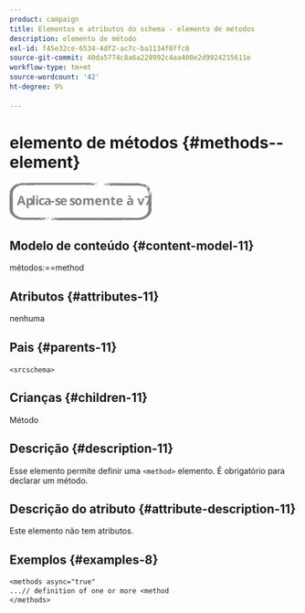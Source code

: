 ```yaml
---
product: campaign
title: Elementos e atributos do schema - elemento de métodos
description: elemento de método
exl-id: f45e32ce-6534-4df2-ac7c-ba1134f0ffc8
source-git-commit: 40da5774c8a6a228992c4aa400e2d9924215611e
workflow-type: tm+mt
source-wordcount: '42'
ht-degree: 9%

---
```


# elemento de métodos {#methods--element}

![](../../../assets/v7-only.svg)

## Modelo de conteúdo {#content-model-11}

métodos:==method

## Atributos {#attributes-11}

nenhuma

## Pais {#parents-11}

`<srcschema>`

## Crianças {#children-11}

Método 

## Descrição {#description-11}

Esse elemento permite definir uma `<method>`  elemento. É obrigatório para declarar um método.

## Descrição do atributo {#attribute-description-11}

Este elemento não tem atributos.

## Exemplos {#examples-8}

```
<methods async="true"
...// definition of one or more <method
</methods>
```
